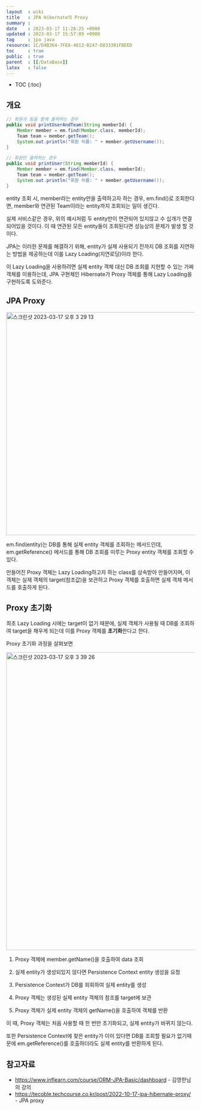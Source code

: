 ```yaml
---
layout  : wiki
title   : JPA Hibernate의 Proxy
summary : 
date    : 2023-03-17 11:28:25 +0900
updated : 2023-03-17 15:57:09 +0900
tag     : jpa java
resource: 1C/D4B364-7FE6-4613-B247-D833391FBEED
toc     : true
public  : true
parent  : [[/DataBase]]
latex   : false
---
```

* TOC
{:toc}

## 개요

```java
// 회원과 팀을 함께 출력하는 경우
public void printUserAndTeam(String memberId) {
    Member member = em.find(Member.class, memberId);
    Team team = member.getTeam();
    System.out.println("회원 이름: " + member.getUsername());
}

// 회원만 출력하는 경우
public void printUser(String memberId) {
    Member member = em.find(Member.class, memberId);
    Team team = member.getTeam();
    System.out.println("회원 이름: " + member.getUsername());
}
```

entity 조회 시, member라는 entity만을 출력하고자 하는 경우, em.find()로 조회한다면, member와 연관된 Team이라는 entity까지 조회되는 일이 생긴다. 

실제 서비스같은 경우, 위의 예시처럼 두 entity만이 연관되어 있지않고 수 십개가 연결되어있을 것이다. 이 때 연관된 모든 entity들이 조회된다면 성능상의 문제가 발생
할 것이다.

JPA는 이러한 문제를 해결하기 위해, entity가 실제 사용되기 전까지 DB 조회를 지연하는 방법을 제공하는데 이를 Lazy Loading(지연로딩)이라 한다.

이 Lazy Loading을 사용하려면 실제 entity 객체 대신 DB 조회를 지현할 수 있는 가짜 객체를 이용하는데, JPA 구현체인 Hibernate가 Proxy 객체를 통해
Lazy Loading을 구현하도록 도와준다.

## JPA Proxy

<img width="594" alt="스크린샷 2023-03-17 오후 3 29 13" src="https://user-images.githubusercontent.com/85725033/225829624-8e94ddb7-c569-4aba-b550-7a7c8683c5aa.png">

em.find(entity)는 DB를 통해 실제 entity 객체를 조회하는 메서드인데, em.getReference() 메서드를 통해 DB 조회를 미루는 Proxy entity 객체를 조회할 수 있다.

만들어진 Proxy 객체는 Lazy Loading하고자 하는 class를 상속받아 만들어지며, 이 객체는 실제 객체의 target(참조값)을 보관하고 Proxy 객체를 호출하면 실제 객체 메서드를 호출하게 된다.

## Proxy 초기화

최초 Lazy Loading 시에는 target이 없기 때문에, 실제 객체가 사용될 때 DB를 조회하여 target을 채우게 되는데 이를 Proxy 객체를 **초기화**한다고 한다.

Proxy 초기화 과정을 살펴보면

<img width="793" alt="스크린샷 2023-03-17 오후 3 39 26" src="https://user-images.githubusercontent.com/85725033/225831299-666dcda6-38c5-400e-a62d-219b7e3a4cd6.png">

1) Proxy 객체에 member.getName()을 호출하여 data 조회

2) 실제 entity가 생성되있지 않다면 Persistence Context entity 생성을 요청

3) Persistence Context가 DB를 죄회하여 실제 entity를 생성

4) Proxy 객체는 생성된 실제 entity 객체의 참조를 target에 보관

5) Proxy 객체가 실제 entity 객체의 getName()을 호출하여 객체를 반환

이 때, Proxy 객체는 처음 사용할 때 한 번만 초기화되고, 실제 entity가 바뀌지 않는다.

또한 Persistence Context에 찾은 entity가 이미 있다면 DB를 조회할 필요가 없기때문에 em.getReference()를 호출하더라도 실제 entity를 반환하게 된다.

## 참고자료

- https://www.inflearn.com/course/ORM-JPA-Basic/dashboard - 김영한님의 강의
- https://tecoble.techcourse.co.kr/post/2022-10-17-jpa-hibernate-proxy/ - JPA proxy



